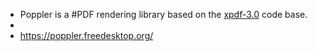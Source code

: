 - Poppler is a #PDF rendering library based on the [xpdf-3.0](http://www.foolabs.com/xpdf/) code base.
-
- https://poppler.freedesktop.org/